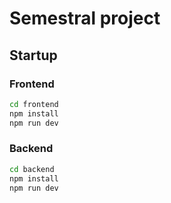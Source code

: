 # Semestral project

## Startup
### Frontend
```bash
cd frontend
npm install
npm run dev
```

### Backend
```bash
cd backend
npm install
npm run dev
```